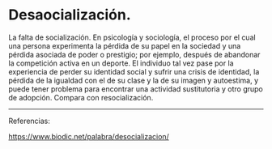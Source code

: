 # Desaocialización.

La falta de socialización. En psicología y sociología, el proceso por el cual una persona experimenta la pérdida de su papel en la sociedad y una pérdida asociada de poder o prestigio; por ejemplo, después de abandonar la competición activa en un deporte. El individuo tal vez pase por la experiencia de perder su identidad social y sufrir una crisis de identidad, la pérdida de la igualdad con el de su clase y la de su imagen y autoestima, y puede tener problema para encontrar una actividad sustitutoria y otro grupo de adopción. Compara con resocialización.



---

Referencias:

https://www.biodic.net/palabra/desocializacion/